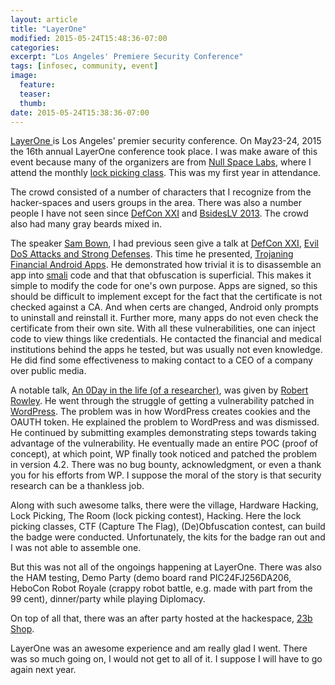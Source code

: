 ```yaml
---
layout: article
title: "LayerOne"
modified: 2015-05-24T15:48:36-07:00
categories: 
excerpt: "Los Angeles' Premiere Security Conference"
tags: [infosec, community, event]
image:
  feature:
  teaser:
  thumb:
date: 2015-05-24T15:38:36-07:00
---
```

[LayerOne ](http://www.layerone.org/) is Los Angeles' premier security conference. On May23-24, 2015 the 16th annual LayerOne conference took place. I was make aware of this event because many of the organizers are from [Null Space Labs](http://032.la/), where I attend the monthly [lock picking class](http://www.carlosisawesome.com/lockpicking-at-null-space-labs_2015-03-20/).  This was my first year in attendance.

The crowd consisted of a number of characters that I recognize from the hacker-spaces and users groups in the area. There was also a number people I have not seen since [DefCon XXI]() and [BsidesLV 2013](/volunteering-at-bsideslv_2013-07-31/). The crowd also had many gray beards mixed in.

The speaker [Sam Bown](https://samsclass.info/), I had previous seen give a talk at [DefCon XXI](https://www.defcon.org/html/defcon-21/dc-21-index.html), [Evil DoS Attacks and Strong Defenses](https://media.defcon.org/DEF%20CON%2021/DEF%20CON%2021%20video%20and%20slides/DEF%20CON%2021%20Hacking%20Conference%20Presentation%20By%20Sam%20Bowne%20and%20Matthew%20Prince%20-%20Evil%20DoS%20Attacks%20and%20Strong%20Defenses%20-%20Video%20and%20Slides.m4v). This time he presented, [Trojaning Financial Android Apps](http://www.layerone.org/speakers/#sambowne). He demonstrated how trivial it is to disassemble an app into [smali](https://code.google.com/p/smali/) code and that that obfuscation is superficial. This makes it simple to modify the code for one's own purpose. Apps are signed, so this should be difficult to implement except for the fact that the certificate is not  checked against a CA. And when certs are changed, Android only prompts to uninstall and reinstall it. Further more, many apps do not even check the certificate from their own site. With all these vulnerabilities, one can inject code to view things like credentials. He contacted the financial and medical institutions behind the apps he tested, but was usually not even knowledge.  He did find some effectiveness to making contact to a CEO of a company over public media.

A notable talk, [An 0Day in the life (of a researcher)](http://www.layerone.org/speakers/#robertrowley), was given by [Robert Rowley](https://www.linkedin.com/in/robertlei). He went through the struggle of getting a vulnerability patched in [WordPress](https://wordpress.com). The problem was in how WordPress creates cookies and the OAUTH token. He explained the problem to WordPress and was dismissed. He continued by submitting examples demonstrating steps towards taking advantage of the vulnerability. He eventually made an entire POC (proof of concept), at which point, WP finally took noticed and patched the problem in version 4.2. There was no bug bounty, acknowledgment, or even a thank you for his efforts from WP. I suppose the moral of the story is that security research can be a thankless job.

Along with such awesome talks, there were the village, Hardware Hacking, Lock Picking, The Room (lock picking contest), Hacking. Here the lock picking classes, CTF (Capture The Flag), (De)Obfuscation contest, can build the badge were conducted. Unfortunately, the kits for the badge ran out and I was not able to assemble one.

But this was not all of the ongoings happening at LayerOne. There was also the HAM testing, Demo Party (demo board rand PIC24FJ256DA206, HeboCon Robot Royale (crappy robot battle, e.g. made with part from the 99 cent), dinner/party while playing Diplomacy.

On top of all that, there was an after party hosted at the hackespace, [23b Shop](http://shop.23b.org/).

LayerOne was an awesome experience and am really glad I went. There was so much going on, I would not get to all of it. I suppose I will have to go again next year.

